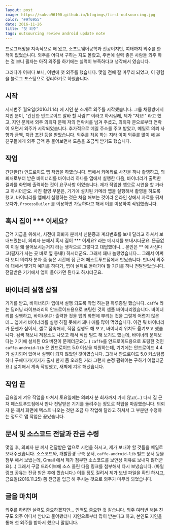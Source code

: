 ```yaml
---
layout: post
image: https://sukso96100.github.io/blogimgs/first-outsourcing.jpg
color: "#9f6955"
date: 2016-11-26
title: "첫 외주"
tags: outsourcing review android update note
---
```


프로그래밍을 지속적으로 해 왔고, 소프트웨어공학과 전공이지만, 여태까지 외주를 한 적이 없었습니다. 외주를 어디서 구하는 지도 몰랐고, 주변에 실력 좋은 사람들 외주 하는 걸 보니 필자는 아직 외주를 하기에는 실력이 부족하다고 생각해서 였습니다.

그러다가 어쩌다 보니, 이번에 첫 외주를 했습니다. 몇일 전에 잘 마무리 되었고, 이 경험을 블로그 포스팅으로 정리하기로 하였습니다.

## 시작
저저번주 월요일(2016.11.14) 에 지인 분 소개로 외주를 시작했습니다. 그룹 채팅방에서 지인 분이, "간단한 안드로이드 알바 할 사람?" 이라고 하시길레, 제가 "저요!" 라고 했고, 지인 분께서 외주 의뢰자 분께 저의 연락처를 넘겨 주셨고, 의뢰자 분으로부터 연락이 오면서 외주가 시작되었습니다. 추가적으로 메일 주소를 주고 받았고, 메일로 의뢰 사항과 금액, 지급 조건 등을 받았습니다. 외주를 처음 하는 지라 이미 외주를 많이 해 본 친구들에게 외주 금액 등 물어보면서 도움을 조금씩 받기도 했습니다.

## 작업
간단한(?) 안드로이드 앱 작업을 하였습니다. 앱에서 카메라로 사진을 하나 촬영하고, 의뢰처로부터 받은 바이너리를 바이너리 하나를 앱에서 실행한 다음, 바이너리가 출력한 결과를 화면에 출력하는 것이 요구사항 이였습니다. 제가 작업한 앱으로 시연을 할 거라고 하시더군요.
사진 촬영 부분은, 기기에 설치된 카메라 앱을 실행해서 촬영을 하도록 했고, 바이너리를 앱에서 실행하는 것은 처음 해보는 것이라 온라인 상에서 자료를 뒤져보다가, `ProcessBuiler` 를 이용하면 가능하다고 해서 이를 이용하여 작업했습니다.

## 혹시 집이 *** 이세요?
금액 지급을 위해서, 사전에 의뢰자 분께서 신분증과 계좌번호를 보내 달라고 하셔서 보내드렸는데, 의뢰자 분께서 혹시 집이 *** 이세요? 라는 메시지를 보내시더군요. 뜬금없이 이걸 왜 물어보시는거지 라는 생각으로 그렇다고 대답했더니... 본인은 ** 에 사신다고(필자가 사는 곳 바로 옆 동내!) 하시더군요. 그래서 꽤나 놀랐었습니다... 그래서 어쩌다 보디 의뢰자 분과 좀 늦은 시간에 집 근처 페스트푸드점에서 만났습니다. 만나서 외주에 대해서 몇가지 예기를 하다가, 앱이 실제로 돌아가야 할 기기를 하나 전달받았습니다. 전달받은 기기에서 앱이 돌아가면 된다고 하시더군요.

## 바이너리 실행 삽질
기기를 받고, 바이너리가 앱에서 실행 되도록 작업 하는걸 하루종일 했습니다. `caffe` 라는 딥러닝 라이브러리의 안드로이드용으로 포팅한 것의 셈플 바이너리였습니다. 바이너리를 실행하고, 바이너리가 출력한 것을 앱의 화면에 뿌리는 것을 그렇게 어렵지 않은데... 앱에서 바이너리를 실행 하질 못해서 꽤나 애를 많이 먹었습니다. 이건 뭐 바이너리가 문젠가 싶어서, 셸로 접속해서, 직접 실행도 해 보고, 바이너리 위치도 옮겨보고 했습니다. 검색 해보니 저장소도 나오고 해서 직접 빌드 해 보기도 했는데, 바이너리 문제보다는 기기에 설치된 OS 버전이 문제더군요(...) `caffe`를 안드로이드용으로 포팅한 것인 `caffe-android-lib` 은 안드로이드 5.0 이상을 지원하는데, 기기에는 안드로이드 4.4 가 설치되어 있어서 실행이 되지 않았던 것이였습니다. 그래서 안드로이드 5.0 커스텀롬 하나 구해다가(기기가 출시 한지 좀 오래된 거라 그런지 순정 펌웨어는 구하기 어렵더군요.) 설치해서 계속 작업했고, 새벽에 겨우 해냈습니다.

## 작업 끝
금요일에 겨우 작업을 마쳐서 토요일에는 의뢰자 분 회사까지 가지 않고(...) 다시 집 근처 페스트푸드점에서 만나 전달받은 기기를 돌려주는 정도로 작업을 마감했습니다. 의뢰자 분 께서 화면에 텍스트 나오는 것만 조금 다 작업해 달라고 하셔서 그 부분만 수정하는 정도로 앱 작업은 끝났습니다.

## 문서 및 소스코드 전달과 잔금 수령
몇일 후, 의뢰자 분 께서 전달받은 앱으로 시연을 하시고, 제가 보내야 할 것들을 메일로 보내주셨습니다. 소스코드와, 개발환경 구축 문서, `caffe-android-lib` 빌드 문서 등을 첨부 해서 보냈는데, Gmail 에서 제가 첨부한 소스코드를 보안상 이유로 보내지 않더군요(...) 그래서 구글 드라이브에 소스 올린 다음 링크를 첨부해서 다시 보냈습니다. (파일 링크 공유는 잔금 받은 후에 껐습니다.) 이틀 정도 걸려서 제가 보낸 파일을 확인 하시고, 금요일(2016.11.25) 쯤 잔금을 입금 해 주시는 것으로 외주가 마무리 되었습니다.

## 글을 마치며
외주를 하려면 실력도 중요하겠지만... 인맥도 중요한 것 같습니다. 외주 여러번 해본 친구도 외주 어디서 받냐고 물어봤더니 지인으로부터 많이 받는다고 하고, 본인도 지인을 통해 첫 외주를 받아서 했으니 말입니다.
